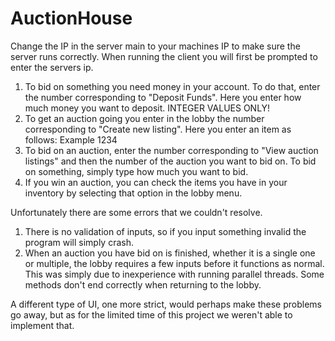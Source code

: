 # AuctionHouse
Change the IP in the server main to your machines IP to make sure the server runs correctly. When running the client you will first be prompted to enter the servers ip.
1. To bid on something you need money in your account. To do that, enter the number corresponding to "Deposit Funds". Here you enter how much money you want to deposit.
INTEGER VALUES ONLY!
2. To get an auction going you enter in the lobby the number corresponding to "Create new listing". Here you enter an item as follows: Example 1234
3. To bid on an auction, enter the number corresponding to "View auction listings" and then the number of the auction you want to bid on.
To bid on something, simply type how much you want to bid.
4. If you win an auction, you can check the items you have in your inventory by selecting that option in the lobby menu.

Unfortunately there are some errors that we couldn't resolve.
1. There is no validation of inputs, so if you input something invalid the program will simply crash.
2. When an auction you have bid on is finished, whether it is a single one or multiple, the lobby requires a few inputs before it functions as normal.
This was simply due to inexperience with running parallel threads. Some methods don't end correctly when returning to the lobby.

A different type of UI, one more strict, would perhaps make these problems go away, but as for the limited time of this project we weren't able to implement that.
